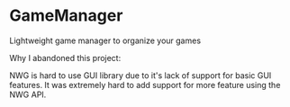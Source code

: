 # GameManager
Lightweight game manager to organize your games


Why I abandoned this project:

NWG is hard to use GUI library due to it's lack of support for basic GUI features.
It was extremely hard to add support for more feature using the NWG API.
